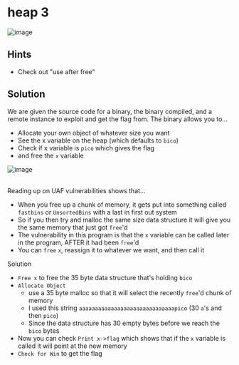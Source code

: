 # heap 3
![image](https://github.com/JosephB10/CTF-Writeups/assets/105746932/2fd37fc3-7a97-4a81-9586-084aa7c6554e)
## Hints
- Check out "use after free"
## Solution
We are given the source code for a binary, the binary compiled, and a remote instance to exploit and get the flag from.
The binary allows you to...
- Allocate your own object of whatever size you want
- See the x variable on the heap (which defaults to `bico`)
- Check if x variable is `pico` which gives the flag
- and free the `x` variable


![image](https://github.com/JosephB10/CTF-Writeups/assets/105746932/1929203b-80b8-44fe-aad8-510b0dc9799b)
<br><br>

Reading up on UAF vulnerabilities shows that...
- When you free up a chunk of memory, it gets put into something called `fastbins` or `UnsortedBins` with a last in first out system
- So if you then try and malloc the same size data structure it will give you the same memory that just got `free`'d
- The vulnerability in this program is that the `x` variable can be called later in the program, AFTER it had been `free`'d
- You can `free` `x`, reassign it to whatever we want, and then call it



Solution 
- `Free x` to free the 35 byte data structure that's holding `bico`
- `Allocate Object` 
	- use a 35 byte malloc so that it will select the recently `free`'d chunk of memory 
	- I used this string `aaaaaaaaaaaaaaaaaaaaaaaaaaaaaapico` (30 `a`'s and then `pico`) 
	- Since the data structure has 30 empty bytes before we reach the `bico` bytes
- Now you can check `Print x->flag` which shows that if the `x` variable is called it will point at the new memory
- `Check for Win` to get the flag 
